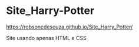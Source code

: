 # Site_Harry-Potter


https://robsoncdesouza.github.io/Site_Harry_Potter/

Site usando apenas HTML e CSS
